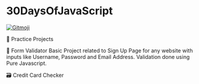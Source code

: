 # 30DaysOfJavaScript
<a href="https://gitmoji.carloscuesta.me">
  <img src="https://img.shields.io/badge/gitmoji-%20😜%20😍-FFDD67.svg?style=flat-square" alt="Gitmoji">
</a>

:rocket: Practice Projects

:memo: Form Validator 
Basic Project related to Sign Up Page for any website with inputs like Username, Password and Email Address. Validation done using Pure Javascript.

:card_file_box: Credit Card Checker